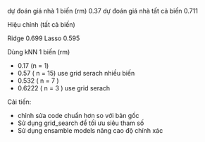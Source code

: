dự đoán giá nhà 1 biến (rm) 0.37
dự đoán giá nhà tất cả biến 0.711

Hiệu chỉnh (tất cả biến)

Ridge 0.699
Lasso 0.595


Dùng kNN
1 biến (rm) 
 + 0.17 (n = 1)
 + 0.57 ( n = 15) use grid serach
nhiều biến
 + 0.532 ( n = 7 )
 + 0.6222 ( n = 3 ) use grid serach

 Cải tiến: 
 + chỉnh sửa code chuẩn hơn so với bản gốc
 + Sử dụng grid_search để tối ưu siêu tham số
 + Sử dụng ensamble models nâng cao độ chính xác